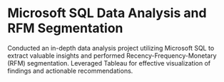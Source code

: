 # Microsoft SQL Data Analysis and RFM Segmentation


Conducted an in-depth data analysis project utilizing Microsoft SQL to extract valuable insights and performed Recency-Frequency-Monetary (RFM) segmentation. Leveraged Tableau for effective visualization of findings and actionable recommendations.
